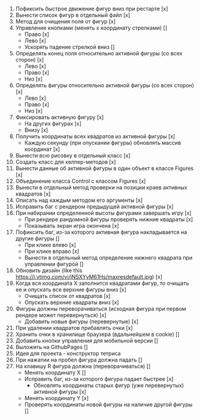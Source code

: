 1. Пофиксить быстрое движение фигур вниз при рестарте [x]
2. Вынести список фигур в отдельный файл [x]
3. Метод для очищения поля от фигур [x]
4. Управление кнопками (менять x координату стрелками) []
    - Право [x]
    - Лево [x]
    - Ускорять падение стрелкой вниз []
5. Определять конец поля относительно активной фигуры (со всех сторон) [x]
    - Лево [x]
    - Право [x]
    - Низ [x]
6. Определять фигуры относительно активной фигуры (со всех сторон) [x]
    - Лево [x]
    - Право [x]
    - Низ [x]
7. Фиксировать активную фигуру [x]
    - На других фигурах [x]
    - Внизу [x]
8. Получить координаты всех квадратов из активной фигуры [x]
    - Каждую секунду (при опускании фигуры) обновлять массив координат [x]
9. Вынести всю рисовку в отдельный класс [x]
10. Создать класс для хелпер-методов [x]
11. Вынести данные об активной фигуры в один объект в классе Figures [x]
12. Объединение класса Control с классом Figures [x]
13. Вынести в отдельный метод проверки на позиции краев активных квадратов [x]
14. Описать над каждым методом его аргументы [x]
15. Исправить баг с рендером предыдущей активной фигуры [x]
16. При набирании определенной высоты фигурами завершать игру [x]
    - При рендере рандомной фигуры проверять нижние квадраты [x]
    - Показывать экран игра окончена [x]
17. Пофиксить баг, из-за которого активная фигура накладывается на другие фигуры []
    - При клике влево [x]
    - При клике вправо [x]
    - Вынести в отдельный метод определение нижнего квадрата при управлении фигурой []
18. Обновить дизайн (like this https://i.ytimg.com/vi/jNSXYyM61Hs/maxresdefault.jpg) [x]
19. Когда вся координата X заполнится квадратами фигур, то очищать ее и опускать все верхние фигуры вниз [x]
    - Очищать список от квадратов [x]
    - Опускать верхние квадраты вниз [x]
20. Фигуры должны переворачиваться (исходная фигура при первом рендере может перевернуться) [x]
    - Добавить новые фигуры (перевернутые) [x]
21. При удалении квадратов прибавлять очки [x]
22. Хранить очки в хранилище браузера (вдальнейшем в cookie) []
23. Добавить кнопки управления для мобильной версии []
24. Выложить на GithubPages []
25. Идея для проекта - конструктор тетриса
26. При нажатии на пробел фигура должна падать []
27. На клавишу R фигура должна (переворачиваться) []
    - Менять координату X []
    - Исправить баг, из-за которого фигура падает быстрее [x]
        - Обновлять координаты старых фигур (уже перевернутых) активной фигуры [x]
    - Менять координату Y [x]
    - Проверять координаты новой фигуры на наличие другой фигуры []

